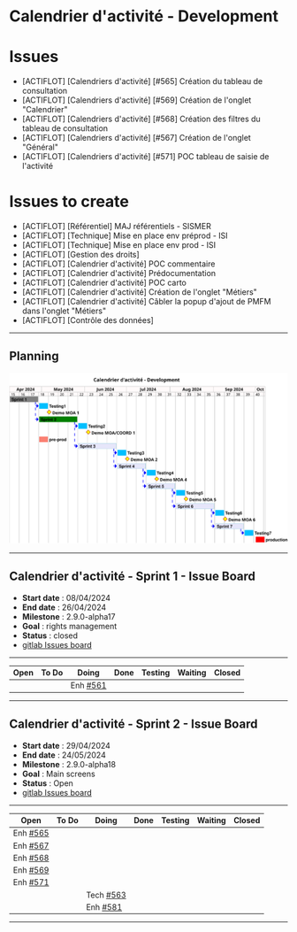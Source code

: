 # Calendrier d'activité - Development


# Issues

- [ACTIFLOT] [Calendriers d'activité] [#565] Création du tableau de consultation
- [ACTIFLOT] [Calendriers d'activité] [#569] Création de l'onglet "Calendrier"
- [ACTIFLOT] [Calendriers d'activité] [#568] Création des filtres du tableau de consultation
- [ACTIFLOT] [Calendriers d'activité] [#567] Création de l'onglet "Général"
- [ACTIFLOT] [Calendriers d'activité] [#571] POC tableau de saisie de l'activité

# Issues to create
- [ACTIFLOT] [Référentiel] MAJ référentiels - SISMER
- [ACTIFLOT] [Technique] Mise en place env préprod - ISI
- [ACTIFLOT] [Technique] Mise en place env prod - ISI
- [ACTIFLOT] [Gestion des droits]
- [ACTIFLOT] [Calendrier d'activité] POC commentaire
- [ACTIFLOT] [Calendrier d'activité] Prédocumentation
- [ACTIFLOT] [Calendrier d'activité] POC carto
- [ACTIFLOT] [Calendrier d'activité] Création de l'onglet "Métiers"
- [ACTIFLOT] [Calendrier d'activité] Câbler la popup d'ajout de PMFM dans l'onglet "Métiers"
- [ACTIFLOT] [Contrôle des données]

---

## Planning

![ui-calendrier-planning](/projects/activity-calendar/not/images/refonte-activity-calendar-planning-sprints.svg)<!-- .element: style="width: 75%" -->

---


## Calendrier d'activité - Sprint 1 - Issue Board

- **Start date** : 08/04/2024
- **End date** : 26/04/2024
- **Milestone** : 2.9.0-alpha17
- **Goal** : rights management
- **Status** : closed
- [gitlab Issues board](https://gitlab.ifremer.fr/sih-public/sumaris/sumaris-app/-/boards/873?milestone_title=2.9.0-alpha17)
---

| **Open**                                                                          | **To Do** | **Doing**                                                                         | **Done** | **Testing** | **Waiting** | **Closed** |
|-----------------------------------------------------------------------------------|-----------|-----------------------------------------------------------------------------------|----------|-------------|-------------|------------| 
|  |           | Enh [#561](https://gitlab.ifremer.fr/sih-public/sumaris/sumaris-app/-/issues/561) |          |             |             |            | 
<!-- .element: class="font-size-small" -->

---

## Calendrier d'activité - Sprint 2 - Issue Board

- **Start date** : 29/04/2024
- **End date** : 24/05/2024
- **Milestone** : 2.9.0-alpha18
- **Goal** : Main screens
- **Status** : Open
- [gitlab Issues board](https://gitlab.ifremer.fr/sih-public/sumaris/sumaris-app/-/boards/873?milestone_title=2.9.0-alpha18)
---

| **Open**                                                                           | **To Do** | **Doing**                                                                          | **Done** | **Testing** | **Waiting** | **Closed** |
|------------------------------------------------------------------------------------|-----------|------------------------------------------------------------------------------------|----------|-------------|-------------|------------| 
| Enh [#565](https://gitlab.ifremer.fr/sih-public/sumaris/sumaris-app/-/issues/565)  |           |                                                                                    |          |             |             |            | 
| Enh [#567](https://gitlab.ifremer.fr/sih-public/sumaris/sumaris-app/-/issues/567)  |           |                                                                                    |          |             |             |            |
| Enh [#568](https://gitlab.ifremer.fr/sih-public/sumaris/sumaris-app/-/issues/568)  |           |                                                                                    |          |             |             |            |
| Enh [#569](https://gitlab.ifremer.fr/sih-public/sumaris/sumaris-app/-/issues/569)  |           |                                                                                    |          |             |             |            |
| Enh [#571](https://gitlab.ifremer.fr/sih-public/sumaris/sumaris-app/-/issues/571)  |           |                                                                                    |          |             |             |            |
|  |           | Tech [#563](https://gitlab.ifremer.fr/sih-public/sumaris/sumaris-app/-/issues/563) |          |             |             |            |
|  |           | Enh [#581](https://gitlab.ifremer.fr/sih-public/sumaris/sumaris-app/-/issues/581)  |          |             |             |            |

<!-- .element: class="font-size-small" -->

---
